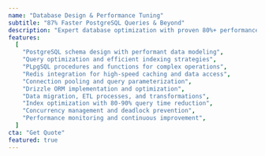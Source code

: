 ```yaml
---
name: "Database Design & Performance Tuning"
subtitle: "87% Faster PostgreSQL Queries & Beyond"
description: "Expert database optimization with proven 80%+ performance improvements. From schema design to query tuning, indexing strategies to Redis caching, we build high-performance data layers that scale."
features:
  [
    "PostgreSQL schema design with performant data modeling",
    "Query optimization and efficient indexing strategies",
    "PLpgSQL procedures and functions for complex operations",
    "Redis integration for high-speed caching and data access",
    "Connection pooling and query parameterization",
    "Drizzle ORM implementation and optimization",
    "Data migration, ETL processes, and transformations",
    "Index optimization with 80-90% query time reduction",
    "Concurrency management and deadlock prevention",
    "Performance monitoring and continuous improvement",
  ]
cta: "Get Quote"
featured: true
---
```

